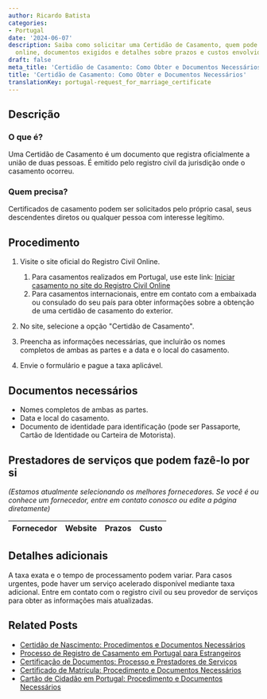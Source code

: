 ```yaml
---
author: Ricardo Batista
categories:
- Portugal
date: '2024-06-07'
description: Saiba como solicitar uma Certidão de Casamento, quem pode pedir, procedimento
  online, documentos exigidos e detalhes sobre prazos e custos envolvidos.
draft: false
meta_title: 'Certidão de Casamento: Como Obter e Documentos Necessários'
title: 'Certidão de Casamento: Como Obter e Documentos Necessários'
translationKey: portugal-request_for_marriage_certificate
---
```



## Descrição
### O que é?
Uma Certidão de Casamento é um documento que registra oficialmente a união de duas pessoas. É emitido pelo registro civil da jurisdição onde o casamento ocorreu.

### Quem precisa?
Certificados de casamento podem ser solicitados pelo próprio casal, seus descendentes diretos ou qualquer pessoa com interesse legítimo.

## Procedimento
1. Visite o site oficial do Registro Civil Online.
   1. Para casamentos realizados em Portugal, use este link: [Iniciar casamento no site do Registro Civil Online](https://www.registro-civil.pt/)
   2. Para casamentos internacionais, entre em contato com a embaixada ou consulado do seu país para obter informações sobre a obtenção de uma certidão de casamento do exterior.

2. No site, selecione a opção "Certidão de Casamento".

3. Preencha as informações necessárias, que incluirão os nomes completos de ambas as partes e a data e o local do casamento.

4. Envie o formulário e pague a taxa aplicável.

## Documentos necessários
- Nomes completos de ambas as partes.
- Data e local do casamento.
- Documento de identidade para identificação (pode ser Passaporte, Cartão de Identidade ou Carteira de Motorista).

## Prestadores de serviços que podem fazê-lo por si
_(Estamos atualmente selecionando os melhores fornecedores. Se você é ou conhece um fornecedor, entre em contato conosco ou edite a página diretamente)_

| Fornecedor      |     Website     |     Prazos       |       Custo      |
| :-------------: | :-------------: |  :-------------: | :-------------: |

## Detalhes adicionais
A taxa exata e o tempo de processamento podem variar. Para casos urgentes, pode haver um serviço acelerado disponível mediante taxa adicional. Entre em contato com o registro civil ou seu provedor de serviços para obter as informações mais atualizadas.


## Related Posts

- [Certidão de Nascimento: Procedimentos e Documentos Necessários](https://tramitit.com/pt/guides/portugal/pedido_de_certidao_de_nascimento/)
- [Processo de Registro de Casamento em Portugal para Estrangeiros](https://tramitit.com/pt/guides/portugal/registo_de_casamento_de_cidadao_estrangeiro_em_portugal/)
- [Certificação de Documentos: Processo e Prestadores de Serviços](https://tramitit.com/pt/guides/portugal/pedido_de_certificacao_de_documentos/)
- [Certificado de Matrícula: Procedimento e Documentos Necessários](https://tramitit.com/pt/guides/portugal/pedido_de_certificado_de_matricula/)
- [Cartão de Cidadão em Portugal: Procedimento e Documentos Necessários](https://tramitit.com/pt/guides/portugal/pedido_de_cartao_de_cidadao/)